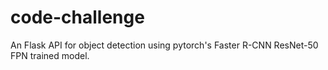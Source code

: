 # code-challenge
An Flask API for object detection using pytorch's Faster R-CNN ResNet-50 FPN trained model. 
